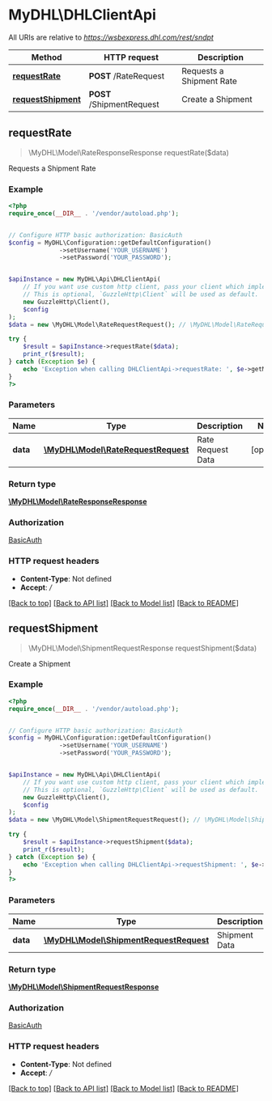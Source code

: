 # MyDHL\DHLClientApi

All URIs are relative to *https://wsbexpress.dhl.com/rest/sndpt*

Method | HTTP request | Description
------------- | ------------- | -------------
[**requestRate**](DHLClientApi.md#requestRate) | **POST** /RateRequest | Requests a Shipment Rate
[**requestShipment**](DHLClientApi.md#requestShipment) | **POST** /ShipmentRequest | Create a Shipment



## requestRate

> \MyDHL\Model\RateResponseResponse requestRate($data)

Requests a Shipment Rate

### Example

```php
<?php
require_once(__DIR__ . '/vendor/autoload.php');


// Configure HTTP basic authorization: BasicAuth
$config = MyDHL\Configuration::getDefaultConfiguration()
              ->setUsername('YOUR_USERNAME')
              ->setPassword('YOUR_PASSWORD');


$apiInstance = new MyDHL\Api\DHLClientApi(
    // If you want use custom http client, pass your client which implements `GuzzleHttp\ClientInterface`.
    // This is optional, `GuzzleHttp\Client` will be used as default.
    new GuzzleHttp\Client(),
    $config
);
$data = new \MyDHL\Model\RateRequestRequest(); // \MyDHL\Model\RateRequestRequest | Rate Request Data

try {
    $result = $apiInstance->requestRate($data);
    print_r($result);
} catch (Exception $e) {
    echo 'Exception when calling DHLClientApi->requestRate: ', $e->getMessage(), PHP_EOL;
}
?>
```

### Parameters


Name | Type | Description  | Notes
------------- | ------------- | ------------- | -------------
 **data** | [**\MyDHL\Model\RateRequestRequest**](../Model/RateRequestRequest.md)| Rate Request Data | [optional]

### Return type

[**\MyDHL\Model\RateResponseResponse**](../Model/RateResponseResponse.md)

### Authorization

[BasicAuth](../../README.md#BasicAuth)

### HTTP request headers

- **Content-Type**: Not defined
- **Accept**: */*

[[Back to top]](#) [[Back to API list]](../../README.md#documentation-for-api-endpoints)
[[Back to Model list]](../../README.md#documentation-for-models)
[[Back to README]](../../README.md)


## requestShipment

> \MyDHL\Model\ShipmentRequestResponse requestShipment($data)

Create a Shipment

### Example

```php
<?php
require_once(__DIR__ . '/vendor/autoload.php');


// Configure HTTP basic authorization: BasicAuth
$config = MyDHL\Configuration::getDefaultConfiguration()
              ->setUsername('YOUR_USERNAME')
              ->setPassword('YOUR_PASSWORD');


$apiInstance = new MyDHL\Api\DHLClientApi(
    // If you want use custom http client, pass your client which implements `GuzzleHttp\ClientInterface`.
    // This is optional, `GuzzleHttp\Client` will be used as default.
    new GuzzleHttp\Client(),
    $config
);
$data = new \MyDHL\Model\ShipmentRequestRequest(); // \MyDHL\Model\ShipmentRequestRequest | Shipment Data

try {
    $result = $apiInstance->requestShipment($data);
    print_r($result);
} catch (Exception $e) {
    echo 'Exception when calling DHLClientApi->requestShipment: ', $e->getMessage(), PHP_EOL;
}
?>
```

### Parameters


Name | Type | Description  | Notes
------------- | ------------- | ------------- | -------------
 **data** | [**\MyDHL\Model\ShipmentRequestRequest**](../Model/ShipmentRequestRequest.md)| Shipment Data | [optional]

### Return type

[**\MyDHL\Model\ShipmentRequestResponse**](../Model/ShipmentRequestResponse.md)

### Authorization

[BasicAuth](../../README.md#BasicAuth)

### HTTP request headers

- **Content-Type**: Not defined
- **Accept**: */*

[[Back to top]](#) [[Back to API list]](../../README.md#documentation-for-api-endpoints)
[[Back to Model list]](../../README.md#documentation-for-models)
[[Back to README]](../../README.md)

